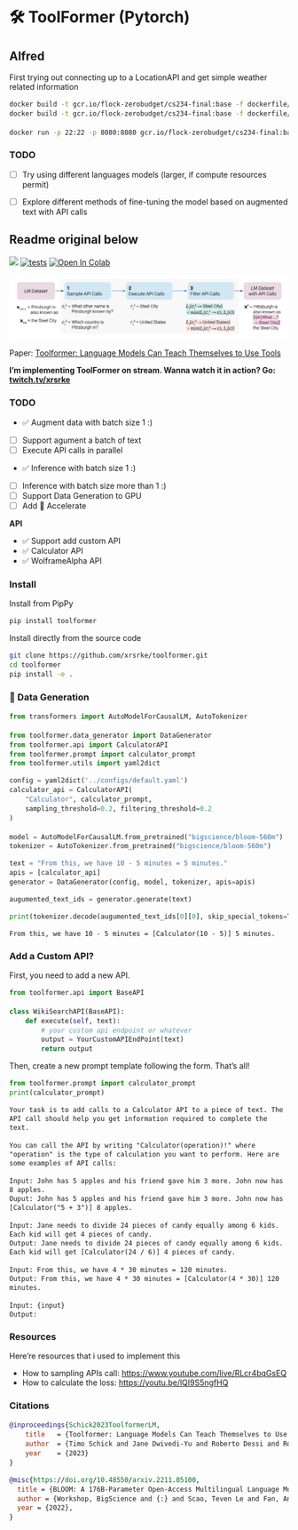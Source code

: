 🛠️ ToolFormer (Pytorch)
================

## Alfred

First trying out connecting up to a LocationAPI and get simple weather related information

```bash
docker build -t gcr.io/flock-zerobudget/cs234-final:base -f dockerfile/base.Dockerfile --build-arg="SERVICE_ACCOUNT='$(cat /home/alfred/.keys/flock-zerobudget-5f5733b793c1.json)'" --build-arg="SSH_KEY='$(cat /home/alfred/.ssh/id_rsa)'" .; docker push gcr.io/flock-zerobudget/cs234-final:base
docker build -t gcr.io/flock-zerobudget/cs234-final:base -f dockerfile/base.Dockerfile --build-arg='SERVICE_ACCOUNT=${{ secrets.SERVICE_ACCOUNT }}' --build-arg='SSH_KEY=${{ secrets.SSH_KEY }}' .

docker run -p 22:22 -p 8080:8080 gcr.io/flock-zerobudget/cs234-final:base 
```

### TODO

- [ ] Try using different languages models (larger, if compute resources permit)
- [ ] Explore different methods of fine-tuning the model based on augmented text with API calls


## Readme original below

<!-- WARNING: THIS FILE WAS AUTOGENERATED! DO NOT EDIT! -->

[<img src="https://img.shields.io/badge/license-MIT-blue">](https://github.com/xrsrke/toolformer)
[![tests](https://github.com/vwxyzjn/cleanrl/actions/workflows/tests.yaml/badge.svg)](https://github.com/xrsrke/toolformer)
[![Open In
Colab](https://colab.research.google.com/assets/colab-badge.svg)](https://colab.research.google.com/drive/1zKscWqwnXrpSllY-dZKR4ZsMfSbPsl-s?usp=sharing)

<!-- [![Imports: isort](https://img.shields.io/badge/%20imports-isort-%231674b1?style=flat&labelColor=ef8336)](https://pycqa.github.io/isort/) -->
<!-- [![Code style: black](https://img.shields.io/badge/code%20style-black-000000.svg)](https://github.com/psf/black)
[![docs](https://img.shields.io/github/deployments/vwxyzjn/cleanrl/Production?label=docs&logo=vercel)](https://xrsrke.github.io/instructGOOSE/) -->

![image.png](index_files/figure-commonmark/08f39f23-1-image.png)

Paper: [Toolformer: Language Models Can Teach Themselves to Use
Tools](https://arxiv.org/abs/2302.04761)

**I’m implementing ToolFormer on stream. Wanna watch it in action? Go:
[twitch.tv/xrsrke](https://twitch.tv/xrsrke)**

### TODO

- ✅ Augment data with batch size 1 :)
- [ ] Support agument a batch of text
- [ ] Execute API calls in parallel
- ✅ Inference with batch size 1 :)
- [ ] Inference with batch size more than 1 :)
- [ ] Support Data Generation to GPU
- [ ] Add 🤗 Accelerate

**API**

- ✅ Support add custom API
- ✅ Calculator API
- ✅ WolframeAlpha API

### Install

Install from PipPy

``` sh
pip install toolformer
```

Install directly from the source code

``` sh
git clone https://github.com/xrsrke/toolformer.git
cd toolformer
pip install -e .
```

### 🤖 Data Generation

``` python
from transformers import AutoModelForCausalLM, AutoTokenizer

from toolformer.data_generator import DataGenerator
from toolformer.api import CalculatorAPI
from toolformer.prompt import calculator_prompt
from toolformer.utils import yaml2dict
```

``` python
config = yaml2dict('../configs/default.yaml')
calculator_api = CalculatorAPI(
    "Calculator", calculator_prompt,
    sampling_threshold=0.2, filtering_threshold=0.2
)

model = AutoModelForCausalLM.from_pretrained("bigscience/bloom-560m")
tokenizer = AutoTokenizer.from_pretrained("bigscience/bloom-560m")
```

``` python
text = "From this, we have 10 - 5 minutes = 5 minutes."
apis = [calculator_api]
generator = DataGenerator(config, model, tokenizer, apis=apis)
```

``` python
augumented_text_ids = generator.generate(text)
```

``` python
print(tokenizer.decode(augumented_text_ids[0][0], skip_special_tokens=True))
```

    From this, we have 10 - 5 minutes = [Calculator(10 - 5)] 5 minutes.

### Add a Custom API?

First, you need to add a new API.

``` python
from toolformer.api import BaseAPI

class WikiSearchAPI(BaseAPI):
    def execute(self, text):
        # your custom api endpoint or whatever
        output = YourCustomAPIEndPoint(text)
        return output
```

Then, create a new prompt template following the form. That’s all!

``` python
from toolformer.prompt import calculator_prompt
print(calculator_prompt)
```


    Your task is to add calls to a Calculator API to a piece of text. The API call should help you get information required to complete the text. 

    You can call the API by writing "Calculator(operation)!" where "operation" is the type of calculation you want to perform. Here are some examples of API calls:

    Input: John has 5 apples and his friend gave him 3 more. John now has 8 apples.
    Ouput: John has 5 apples and his friend gave him 3 more. John now has [Calculator("5 + 3")] 8 apples.

    Input: Jane needs to divide 24 pieces of candy equally among 6 kids. Each kid will get 4 pieces of candy.
    Output: Jane needs to divide 24 pieces of candy equally among 6 kids. Each kid will get [Calculator(24 / 6)] 4 pieces of candy.

    Input: From this, we have 4 * 30 minutes = 120 minutes.
    Output: From this, we have 4 * 30 minutes = [Calculator(4 * 30)] 120 minutes.

    Input: {input}
    Output:

### Resources

Here’re resources that i used to implement this

- How to sampling APIs call: https://www.youtube.com/live/RLcr4bqGsEQ
- How to calculate the loss: https://youtu.be/lQI9S5ngfHQ

### Citations

``` bibtex
@inproceedings{Schick2023ToolformerLM,
    title   = {Toolformer: Language Models Can Teach Themselves to Use Tools},
    author  = {Timo Schick and Jane Dwivedi-Yu and Roberto Dessi and Roberta Raileanu and Maria Lomeli and Luke Zettlemoyer and Nicola Cancedda and Thomas Scialom},
    year    = {2023}
}
```

``` bibtex
@misc{https://doi.org/10.48550/arxiv.2211.05100,
  title = {BLOOM: A 176B-Parameter Open-Access Multilingual Language Model},  
  author = {Workshop, BigScience and {:} and Scao, Teven Le and Fan, Angela and Akiki, Christopher and Pavlick, Ellie and Ilić, Suzana and Hesslow, Daniel and Castagné, Roman and Luccioni, Alexandra Sasha and Yvon, François and Gallé, Matthias and Tow, Jonathan and Rush, Alexander M. and Biderman, Stella and Webson, Albert and Ammanamanchi, Pawan Sasanka and Wang, Thomas and Sagot, Benoît and Muennighoff, Niklas and del Moral, Albert Villanova and Ruwase, Olatunji and Bawden, Rachel and Bekman, Stas and McMillan-Major, Angelina and Beltagy, Iz and Nguyen, Huu and Saulnier, Lucile and Tan, Samson and Suarez, Pedro Ortiz and Sanh, Victor and Laurençon, Hugo and Jernite, Yacine and Launay, Julien and Mitchell, Margaret and Raffel, Colin and Gokaslan, Aaron and Simhi, Adi and Soroa, Aitor and Aji, Alham Fikri and Alfassy, Amit and Rogers, Anna and Nitzav, Ariel Kreisberg and Xu, Canwen and Mou, Chenghao and Emezue, Chris and Klamm, Christopher and Leong, Colin and van Strien, Daniel and Adelani, David Ifeoluwa and Radev, Dragomir and Ponferrada, Eduardo González and Levkovizh, Efrat and Kim, Ethan and Natan, Eyal Bar and De Toni, Francesco and Dupont, Gérard and Kruszewski, Germán and Pistilli, Giada and Elsahar, Hady and Benyamina, Hamza and Tran, Hieu and Yu, Ian and Abdulmumin, Idris and Johnson, Isaac and Gonzalez-Dios, Itziar and de la Rosa, Javier and Chim, Jenny and Dodge, Jesse and Zhu, Jian and Chang, Jonathan and Frohberg, Jörg and Tobing, Joseph and Bhattacharjee, Joydeep and Almubarak, Khalid and Chen, Kimbo and Lo, Kyle and Von Werra, Leandro and Weber, Leon and Phan, Long and allal, Loubna Ben and Tanguy, Ludovic and Dey, Manan and Muñoz, Manuel Romero and Masoud, Maraim and Grandury, María and Šaško, Mario and Huang, Max and Coavoux, Maximin and Singh, Mayank and Jiang, Mike Tian-Jian and Vu, Minh Chien and Jauhar, Mohammad A. and Ghaleb, Mustafa and Subramani, Nishant and Kassner, Nora and Khamis, Nurulaqilla and Nguyen, Olivier and Espejel, Omar and de Gibert, Ona and Villegas, Paulo and Henderson, Peter and Colombo, Pierre and Amuok, Priscilla and Lhoest, Quentin and Harliman, Rheza and Bommasani, Rishi and López, Roberto Luis and Ribeiro, Rui and Osei, Salomey and Pyysalo, Sampo and Nagel, Sebastian and Bose, Shamik and Muhammad, Shamsuddeen Hassan and Sharma, Shanya and Longpre, Shayne and Nikpoor, Somaieh and Silberberg, Stanislav and Pai, Suhas and Zink, Sydney and Torrent, Tiago Timponi and Schick, Timo and Thrush, Tristan and Danchev, Valentin and Nikoulina, Vassilina and Laippala, Veronika and Lepercq, Violette and Prabhu, Vrinda and Alyafeai, Zaid and Talat, Zeerak and Raja, Arun and Heinzerling, Benjamin and Si, Chenglei and Taşar, Davut Emre and Salesky, Elizabeth and Mielke, Sabrina J. and Lee, Wilson Y. and Sharma, Abheesht and Santilli, Andrea and Chaffin, Antoine and Stiegler, Arnaud and Datta, Debajyoti and Szczechla, Eliza and Chhablani, Gunjan and Wang, Han and Pandey, Harshit and Strobelt, Hendrik and Fries, Jason Alan and Rozen, Jos and Gao, Leo and Sutawika, Lintang and Bari, M Saiful and Al-shaibani, Maged S. and Manica, Matteo and Nayak, Nihal and Teehan, Ryan and Albanie, Samuel and Shen, Sheng and Ben-David, Srulik and Bach, Stephen H. and Kim, Taewoon and Bers, Tali and Fevry, Thibault and Neeraj, Trishala and Thakker, Urmish and Raunak, Vikas and Tang, Xiangru and Yong, Zheng-Xin and Sun, Zhiqing and Brody, Shaked and Uri, Yallow and Tojarieh, Hadar and Roberts, Adam and Chung, Hyung Won and Tae, Jaesung and Phang, Jason and Press, Ofir and Li, Conglong and Narayanan, Deepak and Bourfoune, Hatim and Casper, Jared and Rasley, Jeff and Ryabinin, Max and Mishra, Mayank and Zhang, Minjia and Shoeybi, Mohammad and Peyrounette, Myriam and Patry, Nicolas and Tazi, Nouamane and Sanseviero, Omar and von Platen, Patrick and Cornette, Pierre and Lavallée, Pierre François and Lacroix, Rémi and Rajbhandari, Samyam and Gandhi, Sanchit and Smith, Shaden and Requena, Stéphane and Patil, Suraj and Dettmers, Tim and Baruwa, Ahmed and Singh, Amanpreet and Cheveleva, Anastasia and Ligozat, Anne-Laure and Subramonian, Arjun and Névéol, Aurélie and Lovering, Charles and Garrette, Dan and Tunuguntla, Deepak and Reiter, Ehud and Taktasheva, Ekaterina and Voloshina, Ekaterina and Bogdanov, Eli and Winata, Genta Indra and Schoelkopf, Hailey and Kalo, Jan-Christoph and Novikova, Jekaterina and Forde, Jessica Zosa and Clive, Jordan and Kasai, Jungo and Kawamura, Ken and Hazan, Liam and Carpuat, Marine and Clinciu, Miruna and Kim, Najoung and Cheng, Newton and Serikov, Oleg and Antverg, Omer and van der Wal, Oskar and Zhang, Rui and Zhang, Ruochen and Gehrmann, Sebastian and Mirkin, Shachar and Pais, Shani and Shavrina, Tatiana and Scialom, Thomas and Yun, Tian and Limisiewicz, Tomasz and Rieser, Verena and Protasov, Vitaly and Mikhailov, Vladislav and Pruksachatkun, Yada and Belinkov, Yonatan and Bamberger, Zachary and Kasner, Zdeněk and Rueda, Alice and Pestana, Amanda and Feizpour, Amir and Khan, Ammar and Faranak, Amy and Santos, Ana and Hevia, Anthony and Unldreaj, Antigona and Aghagol, Arash and Abdollahi, Arezoo and Tammour, Aycha and HajiHosseini, Azadeh and Behroozi, Bahareh and Ajibade, Benjamin and Saxena, Bharat and Ferrandis, Carlos Muñoz and Contractor, Danish and Lansky, David and David, Davis and Kiela, Douwe and Nguyen, Duong A. and Tan, Edward and Baylor, Emi and Ozoani, Ezinwanne and Mirza, Fatima and Ononiwu, Frankline and Rezanejad, Habib and Jones, Hessie and Bhattacharya, Indrani and Solaiman, Irene and Sedenko, Irina and Nejadgholi, Isar and Passmore, Jesse and Seltzer, Josh and Sanz, Julio Bonis and Dutra, Livia and Samagaio, Mairon and Elbadri, Maraim and Mieskes, Margot and Gerchick, Marissa and Akinlolu, Martha and McKenna, Michael and Qiu, Mike and Ghauri, Muhammed and Burynok, Mykola and Abrar, Nafis and Rajani, Nazneen and Elkott, Nour and Fahmy, Nour and Samuel, Olanrewaju and An, Ran and Kromann, Rasmus and Hao, Ryan and Alizadeh, Samira and Shubber, Sarmad and Wang, Silas and Roy, Sourav and Viguier, Sylvain and Le, Thanh and Oyebade, Tobi and Le, Trieu and Yang, Yoyo and Nguyen, Zach and Kashyap, Abhinav Ramesh and Palasciano, Alfredo and Callahan, Alison and Shukla, Anima and Miranda-Escalada, Antonio and Singh, Ayush and Beilharz, Benjamin and Wang, Bo and Brito, Caio and Zhou, Chenxi and Jain, Chirag and Xu, Chuxin and Fourrier, Clémentine and Periñán, Daniel León and Molano, Daniel and Yu, Dian and Manjavacas, Enrique and Barth, Fabio and Fuhrimann, Florian and Altay, Gabriel and Bayrak, Giyaseddin and Burns, Gully and Vrabec, Helena U. and Bello, Imane and Dash, Ishani and Kang, Jihyun and Giorgi, John and Golde, Jonas and Posada, Jose David and Sivaraman, Karthik Rangasai and Bulchandani, Lokesh and Liu, Lu and Shinzato, Luisa and de Bykhovetz, Madeleine Hahn and Takeuchi, Maiko and Pàmies, Marc and Castillo, Maria A and Nezhurina, Marianna and Sänger, Mario and Samwald, Matthias and Cullan, Michael and Weinberg, Michael and De Wolf, Michiel and Mihaljcic, Mina and Liu, Minna and Freidank, Moritz and Kang, Myungsun and Seelam, Natasha and Dahlberg, Nathan and Broad, Nicholas Michio and Muellner, Nikolaus and Fung, Pascale and Haller, Patrick and Chandrasekhar, Ramya and Eisenberg, Renata and Martin, Robert and Canalli, Rodrigo and Su, Rosaline and Su, Ruisi and Cahyawijaya, Samuel and Garda, Samuele and Deshmukh, Shlok S and Mishra, Shubhanshu and Kiblawi, Sid and Ott, Simon and Sang-aroonsiri, Sinee and Kumar, Srishti and Schweter, Stefan and Bharati, Sushil and Laud, Tanmay and Gigant, Théo and Kainuma, Tomoya and Kusa, Wojciech and Labrak, Yanis and Bajaj, Yash Shailesh and Venkatraman, Yash and Xu, Yifan and Xu, Yingxin and Xu, Yu and Tan, Zhe and Xie, Zhongli and Ye, Zifan and Bras, Mathilde and Belkada, Younes and Wolf, Thomas},title = {BLOOM: A 176B-Parameter Open-Access Multilingual Language Model},
  year = {2022},
}
```
